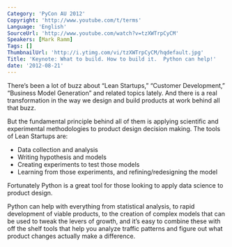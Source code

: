 ```yaml
---
Category: 'PyCon AU 2012'
Copyright: 'http://www.youtube.com/t/terms'
Language: 'English'
SourceUrl: 'http://www.youtube.com/watch?v=tzXWTrpCyCM'
Speakers: [Mark Ramm]
Tags: []
ThumbnailUrl: 'http://i.ytimg.com/vi/tzXWTrpCyCM/hqdefault.jpg'
Title: 'Keynote: What to build. How to build it.  Python can help!'
date: '2012-08-21'
---
```

There’s been a lot of buzz about “Lean Startups,” “Customer Development,”
“Business Model Generation” and related topics lately. And there is a real
transformation in the way we design and build products at work behind all that
buzz.

But the fundamental principle behind all of them is applying scientific and
experimental methodologies to product design decision making. The tools of
Lean Startups are:

  * Data collection and analysis
  * Writing hypothesis and models
  * Creating experiments to test those models
  * Learning from those experiments, and refining/redesigning the model

Fortunately Python is a great tool for those looking to apply data science to
product design.

Python can help with everything from statistical analysis, to rapid
development of viable products, to the creation of complex models that can be
used to tweak the levers of growth, and it’s easy to combine these with off
the shelf tools that help you analyze traffic patterns and figure out what
product changes actually make a difference.
